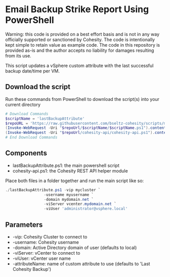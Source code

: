 # Email Backup Strike Report Using PowerShell

Warning: this code is provided on a best effort basis and is not in any way officially supported or sanctioned by Cohesity. The code is intentionally kept simple to retain value as example code. The code in this repository is provided as-is and the author accepts no liability for damages resulting from its use.

This script updates a vSphere custom attribute with the last successful backup date/time per VM.

## Download the script

Run these commands from PowerShell to download the script(s) into your current directory

```powershell
# Download Commands
$scriptName = 'lastBackupAttribute'
$repoURL = 'https://raw.githubusercontent.com/bseltz-cohesity/scripts/master/powershell'
(Invoke-WebRequest -Uri "$repoUrl/$scriptName/$scriptName.ps1").content | Out-File "$scriptName.ps1"; (Get-Content "$scriptName.ps1") | Set-Content "$scriptName.ps1"
(Invoke-WebRequest -Uri "$repoUrl/cohesity-api/cohesity-api.ps1").content | Out-File cohesity-api.ps1; (Get-Content cohesity-api.ps1) | Set-Content cohesity-api.ps1
# End Download Commands
```

## Components

* lastBackupAttribute.ps1: the main powershell script
* cohesity-api.ps1: the Cohesity REST API helper module

Place both files in a folder together and run the main script like so:

```powershell
./lastBackupAttribute.ps1 -vip mycluster `
                 -username myusername `
                 -domain mydomain.net `
                 -viServer vcenter.mydomain.net `
                 -viUser 'administrator@vsphere.local'
```

## Parameters

* -vip: Cohesity Cluster to connect to
* -username: Cohesity username
* -domain: Active Directory domain of user (defaults to local)
* -viServer: vCenter to connect to
* -viUser: vCenter user name
* -attributeName: name of custom attribute to use (defaults to 'Last Cohesity Backup')
